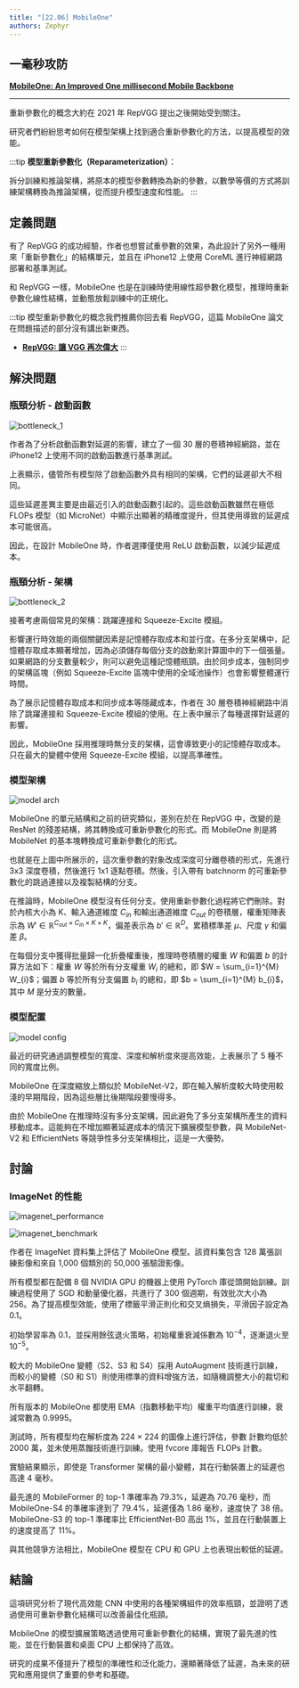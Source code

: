 ```yaml
---
title: "[22.06] MobileOne"
authors: Zephyr
---
```


## 一毫秒攻防

[**MobileOne: An Improved One millisecond Mobile Backbone**](https://arxiv.org/abs/2206.04040)

---

重新參數化的概念大約在 2021 年 RepVGG 提出之後開始受到關注。

研究者們紛紛思考如何在模型架構上找到適合重新參數化的方法，以提高模型的效能。

:::tip
**模型重新參數化（Reparameterization）**：

拆分訓練和推論架構，將原本的模型參數轉換為新的參數，以數學等價的方式將訓練架構轉換為推論架構，從而提升模型速度和性能。
:::

## 定義問題

有了 RepVGG 的成功經驗，作者也想嘗試重參數的效果，為此設計了另外一種用來「重新參數化」的結構單元，並且在 iPhone12 上使用 CoreML 進行神經網路部署和基準測試。

和 RepVGG 一樣，MobileOne 也是在訓練時使用線性超參數化模型，推理時重新參數化線性結構，並動態放鬆訓練中的正規化。

:::tip
模型重新參數化的概念我們推薦你回去看 RepVGG，這篇 MobileOne 論文在問題描述的部分沒有講出新東西。

- [**RepVGG: 讓 VGG 再次偉大**](../2101-repvgg/index.md)
  :::

## 解決問題

### 瓶頸分析 - 啟動函數

![bottleneck_1](./img/img4.jpg)

作者為了分析啟動函數對延遲的影響，建立了一個 30 層的卷積神經網路，並在 iPhone12 上使用不同的啟動函數進行基準測試。

上表顯示，儘管所有模型除了啟動函數外具有相同的架構，它們的延遲卻大不相同。

這些延遲差異主要是由最近引入的啟動函數引起的。這些啟動函數雖然在極低 FLOPs 模型（如 MicroNet）中顯示出顯著的精確度提升，但其使用導致的延遲成本可能很高。

因此，在設計 MobileOne 時，作者選擇僅使用 ReLU 啟動函數，以減少延遲成本。

### 瓶頸分析 - 架構

![bottleneck_2](./img/img5.jpg)

接著考慮兩個常見的架構：跳躍連接和 Squeeze-Excite 模組。

影響運行時效能的兩個關鍵因素是記憶體存取成本和並行度。在多分支架構中，記憶體存取成本顯著增加，因為必須儲存每個分支的啟動來計算圖中的下一個張量。如果網路的分支數量較少，則可以避免這種記憶體瓶頸。由於同步成本，強制同步的架構區塊（例如 Squeeze-Excite 區塊中使用的全域池操作）也會影響整體運行時間。

為了展示記憶體存取成本和同步成本等隱藏成本，作者在 30 層卷積神經網路中消除了跳躍連接和 Squeeze-Excite 模組的使用。在上表中展示了每種選擇對延遲的影響。

因此，MobileOne 採用推理時無分支的架構，這會導致更小的記憶體存取成本。只在最大的變體中使用 Squeeze-Excite 模組，以提高準確性。

### 模型架構

![model arch](./img/img6.jpg)

MobileOne 的單元結構和之前的研究類似，差別在於在 RepVGG 中，改變的是 ResNet 的殘差結構，將其轉換成可重新參數化的形式。而 MobileOne 則是將 MobileNet 的基本塊轉換成可重新參數化的形式。

也就是在上圖中所展示的，這次重參數的對象改成深度可分離卷積的形式，先進行 3x3 深度卷積，然後進行 1x1 逐點卷積。然後，引入帶有 batchnorm 的可重新參數化的跳過連接以及複製結構的分支。

在推論時，MobileOne 模型沒有任何分支。使用重新參數化過程將它們刪除。對於內核大小為 K、輸入通道維度 $C_{in}$ 和輸出通道維度 $C_{out}$ 的卷積層，權重矩陣表示為 $W' \in \mathbb{R}^{C_{out}\times C_{in}\times K\times K}$，偏差表示為 $b' \in \mathbb{R}^D$。累積標準差 $\mu$、尺度 $\gamma$ 和偏差 $\beta$。

在每個分支中獲得批量歸一化折疊權重後，推理時卷積層的權重 $W$ 和偏置 $b$ 的計算方法如下：權重 $W$ 等於所有分支權重 $W_{i}$ 的總和，即 $W = \sum_{i=1}^{M} W_{i}$；偏置 $b$ 等於所有分支偏置 $b_{i}$ 的總和，即 $b = \sum_{i=1}^{M} b_{i}$，其中 $M$ 是分支的數量。

### 模型配置

![model config](./img/img10.jpg)

最近的研究通過調整模型的寬度、深度和解析度來提高效能，上表展示了 5 種不同的寬度比例。

MobileOne 在深度縮放上類似於 MobileNet-V2，即在輸入解析度較大時使用較淺的早期階段，因為這些層比後期階段要慢得多。

由於 MobileOne 在推理時沒有多分支架構，因此避免了多分支架構所產生的資料移動成本。這能夠在不增加顯著延遲成本的情況下擴展模型參數，與 MobileNet-V2 和 EfficientNets 等競爭性多分支架構相比，這是一大優勢。

## 討論

### ImageNet 的性能

![imagenet_performance](./img/img1.jpg)

![imagenet_benchmark](./img/img12.jpg)

作者在 ImageNet 資料集上評估了 MobileOne 模型。該資料集包含 128 萬張訓練影像和來自 1,000 個類別的 50,000 張驗證影像。

所有模型都在配備 8 個 NVIDIA GPU 的機器上使用 PyTorch 庫從頭開始訓練。訓練過程使用了 SGD 和動量優化器，共進行了 300 個週期，有效批次大小為 256。為了提高模型效能，使用了標籤平滑正則化和交叉熵損失，平滑因子設定為 0.1。

初始學習率為 0.1，並採用餘弦退火策略，初始權重衰減係數為 $10^{-4}$，逐漸退火至 $10^{-5}$。

較大的 MobileOne 變體（S2、S3 和 S4）採用 AutoAugment 技術進行訓練，而較小的變體（S0 和 S1）則使用標準的資料增強方法，如隨機調整大小的裁切和水平翻轉。

所有版本的 MobileOne 都使用 EMA（指數移動平均）權重平均值進行訓練，衰減常數為 0.9995。

測試時，所有模型均在解析度為 224 × 224 的圖像上進行評估，參數 ​​ 計數均低於 2000 萬，並未使用蒸餾技術進行訓練。使用 fvcore 庫報告 FLOPs 計數。

實驗結果顯示，即使是 Transformer 架構的最小變體，其在行動裝置上的延遲也高達 4 毫秒。

最先進的 MobileFormer 的 top-1 準確率為 79.3%，延遲為 70.76 毫秒，而 MobileOne-S4 的準確率達到了 79.4%，延遲僅為 1.86 毫秒，速度快了 38 倍。MobileOne-S3 的 top-1 準確率比 EfficientNet-B0 高出 1%，並且在行動裝置上的速度提高了 11%。

與其他競爭方法相比，MobileOne 模型在 CPU 和 GPU 上也表現出較低的延遲。

## 結論

這項研究分析了現代高效能 CNN 中使用的各種架構組件的效率瓶頸，並證明了透過使用可重新參數化結構可以改善最佳化瓶頸。

MobileOne 的模型擴展策略透過使用可重新參數化的結構，實現了最先進的性能，並在行動裝置和桌面 CPU 上都保持了高效。

研究的成果不僅提升了模型的準確性和泛化能力，還顯著降低了延遲，為未來的研究和應用提供了重要的參考和基礎。
